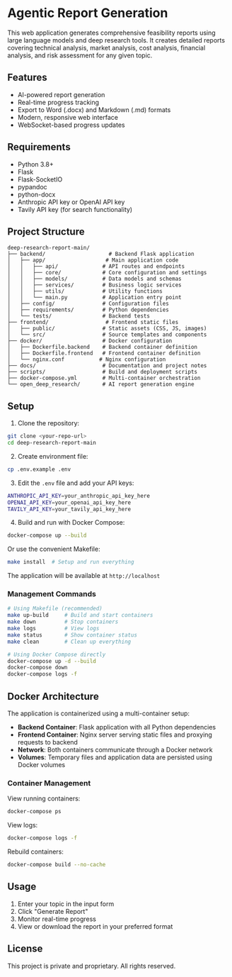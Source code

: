 # Agentic Report Generation

This web application generates comprehensive feasibility reports using large language models and deep research tools. It creates detailed reports covering technical analysis, market analysis, cost analysis, financial analysis, and risk assessment for any given topic.

## Features

- AI-powered report generation
- Real-time progress tracking
- Export to Word (.docx) and Markdown (.md) formats
- Modern, responsive web interface
- WebSocket-based progress updates

## Requirements

- Python 3.8+
- Flask
- Flask-SocketIO
- pypandoc
- python-docx
- Anthropic API key or OpenAI API key
- Tavily API key (for search functionality)

## Project Structure

```
deep-research-report-main/
├── backend/                    # Backend Flask application
│   ├── app/                   # Main application code
│   │   ├── api/              # API routes and endpoints
│   │   ├── core/             # Core configuration and settings
│   │   ├── models/           # Data models and schemas
│   │   ├── services/         # Business logic services
│   │   ├── utils/            # Utility functions
│   │   └── main.py           # Application entry point
│   ├── config/               # Configuration files
│   ├── requirements/         # Python dependencies
│   └── tests/                # Backend tests
├── frontend/                  # Frontend static files
│   ├── public/               # Static assets (CSS, JS, images)
│   └── src/                  # Source templates and components
├── docker/                   # Docker configuration
│   ├── Dockerfile.backend    # Backend container definition
│   ├── Dockerfile.frontend   # Frontend container definition
│   └── nginx.conf           # Nginx configuration
├── docs/                     # Documentation and project notes
├── scripts/                  # Build and deployment scripts
├── docker-compose.yml        # Multi-container orchestration
└── open_deep_research/       # AI report generation engine
```

## Setup

1. Clone the repository:
```bash
git clone <your-repo-url>
cd deep-research-report-main
```

2. Create environment file:
```bash
cp .env.example .env
```

3. Edit the `.env` file and add your API keys:
```bash
ANTHROPIC_API_KEY=your_anthropic_api_key_here
OPENAI_API_KEY=your_openai_api_key_here
TAVILY_API_KEY=your_tavily_api_key_here
```

4. Build and run with Docker Compose:
```bash
docker-compose up --build
```

Or use the convenient Makefile:
```bash
make install  # Setup and run everything
```

The application will be available at `http://localhost`

### Management Commands

```bash
# Using Makefile (recommended)
make up-build     # Build and start containers
make down         # Stop containers
make logs         # View logs
make status       # Show container status
make clean        # Clean up everything

# Using Docker Compose directly
docker-compose up -d --build
docker-compose down
docker-compose logs -f
```

## Docker Architecture

The application is containerized using a multi-container setup:

- **Backend Container**: Flask application with all Python dependencies
- **Frontend Container**: Nginx server serving static files and proxying requests to backend
- **Network**: Both containers communicate through a Docker network
- **Volumes**: Temporary files and application data are persisted using Docker volumes

### Container Management

View running containers:
```bash
docker-compose ps
```

View logs:
```bash
docker-compose logs -f
```

Rebuild containers:
```bash
docker-compose build --no-cache
```

## Usage

1. Enter your topic in the input form
2. Click "Generate Report"
3. Monitor real-time progress
4. View or download the report in your preferred format

## License

This project is private and proprietary. All rights reserved. 
